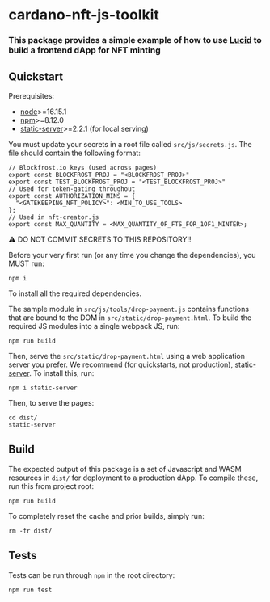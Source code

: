 # cardano-nft-js-toolkit

### This package provides a simple example of how to use [Lucid](https://github.com/Berry-Pool/lucid) to build a frontend dApp for NFT minting

## Quickstart

Prerequisites:

* [node](https://nodejs.org/en/download/)>=16.15.1
* [npm](https://www.npmjs.com/package/npm)>=8.12.0
* [static-server](https://www.npmjs.com/package/static-server)>=2.2.1 (for local serving)

You must update your secrets in a root file called `src/js/secrets.js`. The file should contain the following format:

    // Blockfrost.io keys (used across pages)
    export const BLOCKFROST_PROJ = "<BLOCKFROST_PROJ>"
    export const TEST_BLOCKFROST_PROJ = "<TEST_BLOCKFROST_PROJ>"
    // Used for token-gating throughout
    export const AUTHORIZATION_MINS = {
      "<GATEKEEPING_NFT_POLICY>": <MIN_TO_USE_TOOLS>
    };
    // Used in nft-creator.js
    export const MAX_QUANTITY = <MAX_QUANTITY_OF_FTS_FOR_1OF1_MINTER>;

:warning: DO NOT COMMIT SECRETS TO THIS REPOSITORY!!

Before your very first run (or any time you change the dependencies), you MUST run:

    npm i

To install all the required dependencies.

The sample module in ``src/js/tools/drop-payment.js`` contains functions that are bound to the DOM in ``src/static/drop-payment.html``. To build the required JS modules into a single webpack JS, run:

    npm run build

Then, serve the ``src/static/drop-payment.html`` using a web application server you prefer.  We recommend (for quickstarts, not production), [static-server]().  To install this, run:

    npm i static-server

Then, to serve the pages:

    cd dist/
    static-server

## Build

The expected output of this package is a set of Javascript and WASM resources in ``dist/`` for deployment to a production dApp.  To compile these, run this from project root:

    npm run build

To completely reset the cache and prior builds, simply run:

    rm -fr dist/

## Tests

Tests can be run through ``npm`` in the root directory:

    npm run test
